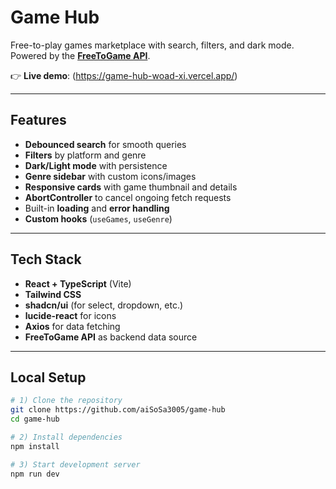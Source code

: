 #  Game Hub

Free-to-play games marketplace with search, filters, and dark mode.  
Powered by the **[FreeToGame API](https://www.freetogame.com/api/)**.



👉 **Live demo**: (https://game-hub-woad-xi.vercel.app/)

---

##  Features

-  **Debounced search** for smooth queries  
-  **Filters** by platform and genre  
-  **Dark/Light mode** with persistence  
-  **Genre sidebar** with custom icons/images  
-  **Responsive cards** with game thumbnail and details  
-  **AbortController** to cancel ongoing fetch requests  
-  Built-in **loading** and **error handling**  
-  **Custom hooks** (`useGames`, `useGenre`)  

---


## Tech Stack

- **React + TypeScript** (Vite)
- **Tailwind CSS**
- **shadcn/ui** (for select, dropdown, etc.)
- **lucide-react** for icons
- **Axios** for data fetching
- **FreeToGame API** as backend data source

---

##  Local Setup

```bash
# 1) Clone the repository
git clone https://github.com/aiSoSa3005/game-hub
cd game-hub

# 2) Install dependencies
npm install

# 3) Start development server
npm run dev
